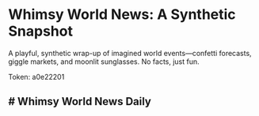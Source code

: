 # Whimsy World News: A Synthetic Snapshot

A playful, synthetic wrap-up of imagined world events—confetti forecasts, giggle markets, and moonlit sunglasses. No facts, just fun.

Token: a0e22201

## # Whimsy World News Daily



## 



## 



## 



## 



## 



## 



## 



## 


